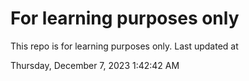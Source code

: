 # For learning purposes only
This repo is for learning purposes only.
Last updated at

Thursday, December 7, 2023 1:42:42 AM

